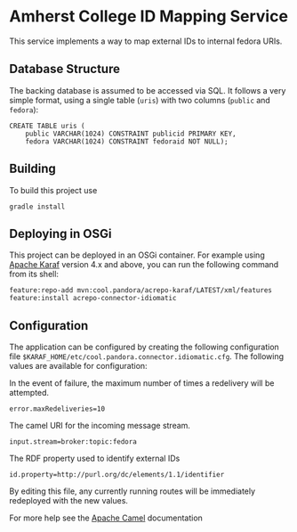 Amherst College ID Mapping Service
==================================

This service implements a way to map external IDs to internal fedora URIs.

Database Structure
------------------

The backing database is assumed to be accessed via SQL. It follows a very simple
format, using a single table (`uris`) with two columns (`public` and `fedora`):

    CREATE TABLE uris (
        public VARCHAR(1024) CONSTRAINT publicid PRIMARY KEY,
        fedora VARCHAR(1024) CONSTRAINT fedoraid NOT NULL);

Building
--------

To build this project use

    gradle install

Deploying in OSGi
-----------------

This project can be deployed in an OSGi container. For example using
[Apache Karaf](http://karaf.apache.org) version 4.x and above, you can run the following
command from its shell:

    feature:repo-add mvn:cool.pandora/acrepo-karaf/LATEST/xml/features
    feature:install acrepo-connector-idiomatic

Configuration
-------------

The application can be configured by creating the following configuration
file `$KARAF_HOME/etc/cool.pandora.connector.idiomatic.cfg`. The following values
are available for configuration:

In the event of failure, the maximum number of times a redelivery will be attempted.

    error.maxRedeliveries=10

The camel URI for the incoming message stream.

    input.stream=broker:topic:fedora

The RDF property used to identify external IDs

    id.property=http://purl.org/dc/elements/1.1/identifier

By editing this file, any currently running routes will be immediately redeployed
with the new values.

For more help see the [Apache Camel](http://camel.apache.org) documentation

